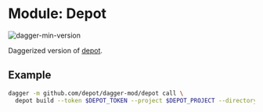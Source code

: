 # Module: Depot

![dagger-min-version](https://img.shields.io/badge/dagger%20version-v0.9.3-yellow)

Daggerized version of [depot](https://depot.dev).

## Example

```sh
dagger -m github.com/depot/dagger-mod/depot call \
  depot build --token $DEPOT_TOKEN --project $DEPOT_PROJECT --directory . --tags howdy/microservice:6.5.44  --load
```

